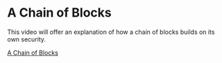 # A Chain of Blocks

  This video will offer an explanation of how a chain of blocks builds on its own security.
  
  [A Chain of Blocks](https://streamable.com/obw7ps)

 